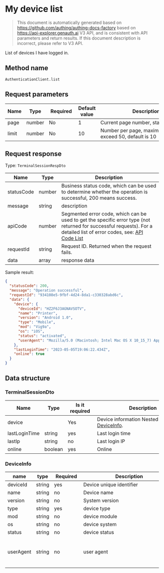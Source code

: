 # My device list

<!--
Warning⚠️:
Do not modify this document directly,
https://github.com/Authing/authing-docs-factory
Use this project to generate
-->

<LastUpdated />

> This document is automatically generated based on https://github.com/authing/authing-docs-factory based on https://api-explorer.genauth.ai V3 API, and is consistent with API parameters and return results. If this document description is incorrect, please refer to V3 API.

List of devices I have logged in.

## Method name

`AuthenticationClient.list`

## Request parameters

| Name  | Type   | <div style="width:80px">Required</div> | Default value | <div style="width:300px">Description</div>               | <div style="width:200px"></div>Sample value</div> |
| ----- | ------ | -------------------------------------- | ------------- | -------------------------------------------------------- | ------------------------------------------------- |
| page  | number | No                                     | 1             | Current page number, starting from 1                     | `1`                                               |
| limit | number | No                                     | 10            | Number per page, maximum cannot exceed 50, default is 10 | `10`                                              |

## Request response

Type: `TerminalSessionRespDto`

| Name       | Type   | Description                                                                                                                                                                                                                                                                                                                                    |
| ---------- | ------ | ---------------------------------------------------------------------------------------------------------------------------------------------------------------------------------------------------------------------------------------------------------------------------------------------------------------------------------------------- |
| statusCode | number | Business status code, which can be used to determine whether the operation is successful, 200 means success.                                                                                                                                                                                                                                   |
| message    | string | description                                                                                                                                                                                                                                                                                                                                    |
| apiCode    | number | Segmented error code, which can be used to get the specific error type (not returned for successful requests). For a detailed list of error codes, see: [API Code List](https://api-explorer.genauth.ai/?tag=group/%E5%BC%80%E5%8F%91%E5%87%86%E5%A4%87#tag/%E5%BC%80%E5%8F%91%E5%87%86%E5%A4%87/%E9%94%99%E8%AF%AF%E5%A4%84%E7%90%86/apiCode) |
| requestId  | string | Request ID. Returned when the request fails.                                                                                                                                                                                                                                                                                                   |
| data       | array  | response data                                                                                                                                                                                                                                                                                                                                  |

Sample result:

```json
{
  "statusCode": 200,
  "message": "Operation successful",
  "requestId": "934108e5-9fbf-4d24-8da1-c330328abd6c",
  "data": {
    "device": {
      "deviceId": "HZ2F6J3AGNAVSOTV",
      "name": "Printer",
      "version": "Android 1.0",
      "type": "Mobile",
      "mod": "Vig9a",
      "os": "iOS",
      "status": "activated",
      "userAgent": "Mozilla/5.0 (Macintosh; Intel Mac OS X 10_15_7) AppleWebKit/537.36 (KHTML, like Gecko) Chrome/108.0.0.0 Safari/537.36"
    },
    "lastLoginTime": "2023-05-05T19:06:22.434Z",
    "online": true
  }
}
```

## Data structure

### <a id="TerminalSessionDto"></a> TerminalSessionDto

| Name          | Type    | <div style="width:80px">Is it required</div> | <div style="width:300px">Description</div>                            | <div style="width:200px">Sample value</div> |
| ------------- | ------- | -------------------------------------------- | --------------------------------------------------------------------- | ------------------------------------------- |
| device        |         | Yes                                          | Device information Nested type: <a href="#DeviceInfo">DeviceInfo</a>. |                                             |
| lastLoginTime | string  | yes                                          | Last login time                                                       | `2023-05-05T19:06:22.434Z`                  |
| lastIp        | string  | no                                           | Last login IP                                                         |                                             |
| online        | boolean | yes                                          | Online                                                                | `true`                                      |

### <a id="DeviceInfo"></a> DeviceInfo

| name      | type   | <div style="width:80px">Required</div> | <div style="width:300px">Description</div> | <div style="width:200px">Sample value</div>                                                                             |
| --------- | ------ | -------------------------------------- | ------------------------------------------ | ----------------------------------------------------------------------------------------------------------------------- |
| deviceId  | string | yes                                    | Device unique identifier                   | `HZ2F6J3AGNAVSOTV`                                                                                                      |
| name      | string | no                                     | Device name                                | `Printer`                                                                                                               |
| version   | string | no                                     | System version                             | `Android 1.0`                                                                                                           |
| type      | string | yes                                    | device type                                | Browser                                                                                                                 |
| mod       | string | no                                     | device module                              | `Vig9a`                                                                                                                 |
| os        | string | no                                     | device system                              | `iOS`                                                                                                                   |
| status    | string | no                                     | device status                              | activated                                                                                                               |
| userAgent | string | no                                     | user agent                                 | `Mozilla/5.0 (Macintosh; Intel Mac OS X 10_15_7) AppleWebKit/537.36 (KHTML, like Gecko) Chrome/108.0.0.0 Safari/537.36` |
